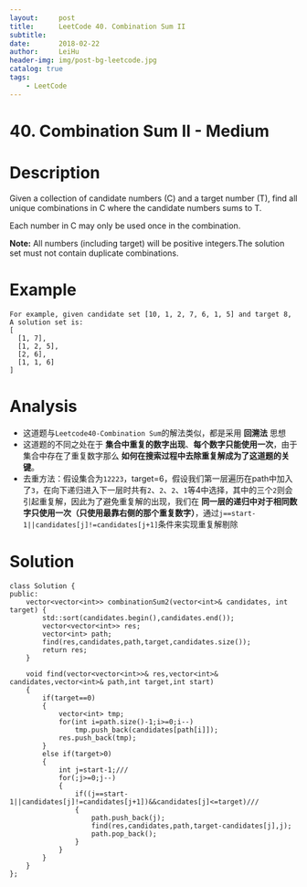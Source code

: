 ```yaml
---
layout:     post
title:      LeetCode 40. Combination Sum II
subtitle:   
date:       2018-02-22
author:     LeiHu
header-img: img/post-bg-leetcode.jpg
catalog: true
tags:
    - LeetCode
---
```

# 40. Combination Sum II - Medium

# Description
Given a collection of candidate numbers (C) and a target number (T), find all unique combinations in C where the candidate numbers sums to T.

Each number in C may only be used once in the combination.

**Note:** All numbers (including target) will be positive integers.The solution set must not contain duplicate combinations.

# Example
```
For example, given candidate set [10, 1, 2, 7, 6, 1, 5] and target 8, A solution set is:
[
  [1, 7],
  [1, 2, 5],
  [2, 6],
  [1, 1, 6]
]
```

# Analysis
- 这道题与`Leetcode40-Combination Sum`的解法类似，都是采用 **回溯法** 思想
- 这道题的不同之处在于 **集合中重复的数字出现**、**每个数字只能使用一次**，由于集合中存在了重复数字那么 **如何在搜索过程中去除重复解成为了这道题的关键**。
- 去重方法：假设集合为`12223`，target=6，假设我们第一层遍历在path中加入了`3`，在向下递归进入下一层时共有`2`、`2`、`2`、`1`等4中选择，其中的三个`2`则会引起重复解，因此为了避免重复解的出现，我们在 **同一层的递归中对于相同数字只使用一次（只使用最靠右侧的那个重复数字）**，通过`j==start-1||candidates[j]!=candidates[j+1]`条件来实现重复解剔除

# Solution
```
class Solution {
public:
    vector<vector<int>> combinationSum2(vector<int>& candidates, int target) {
        std::sort(candidates.begin(),candidates.end());
        vector<vector<int>> res;
        vector<int> path;
        find(res,candidates,path,target,candidates.size());
        return res;
    }

    void find(vector<vector<int>>& res,vector<int>& candidates,vector<int>& path,int target,int start)
    {
        if(target==0)
        {
            vector<int> tmp;
            for(int i=path.size()-1;i>=0;i--)
                tmp.push_back(candidates[path[i]]);
            res.push_back(tmp);
        }
        else if(target>0)
        {
            int j=start-1;///
            for(;j>=0;j--)
            {
                if((j==start-1||candidates[j]!=candidates[j+1])&&candidates[j]<=target)///
                {
                    path.push_back(j);
                    find(res,candidates,path,target-candidates[j],j);
                    path.pop_back();
                }
            }
        }
    }
};
```
